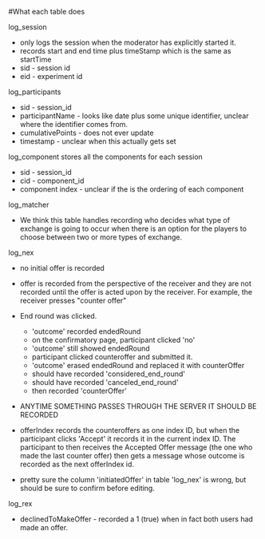 #What each table does

log\_session
  * only logs the session when the moderator has explicitly started it.
  * records start and end time plus timeStamp which is the same as startTime
  * sid - session id
  * eid - experiment id

log\_participants
  * sid - session\_id
  * participantName - looks like date plus some unique identifier, unclear where the identifier comes from.
  * cumulativePoints - does not ever update
  * timestamp - unclear when this actually gets set

log\_component
stores all the components for each session
  * sid - session\_id
  * cid - component\_id
  * component index - unclear if the is the ordering of each component

log\_matcher
  * We think this table handles recording who decides what type of exchange is going to occur when there is an option for the players to choose between two or more types of exchange.

log\_nex
  * no initial offer is recorded
  * offer is recorded from the perspective of the receiver and they are not recorded until the offer is acted upon by the receiver.  For example, the receiver presses "counter offer"
  * End round was clicked.
    * 'outcome' recorded endedRound
    * on the confirmatory page, participant clicked 'no'
    * 'outcome' still showed endedRound
    * participant clicked counteroffer and submitted it.
    * 'outcome' erased endedRound and replaced it with counterOffer
    * should have recorded 'considered\_end\_round'
    * should have recorded 'canceled\_end\_round'
    * then recorded 'counterOffer'

  * ANYTIME SOMETHING PASSES THROUGH THE SERVER IT SHOULD BE RECORDED
  * offerIndex records the counteroffers as one index ID, but when the participant clicks 'Accept' it records it in the current index ID.  The participant to then receives the Accepted Offer message (the one who made the last counter offer) then gets a message whose outcome is recorded as the next offerIndex id.

  * pretty sure the column 'initiatedOffer' in table 'log\_nex' is wrong, but should be sure to confirm before editing.

log\_rex
  * declinedToMakeOffer - recorded a 1 (true) when in fact both users had made an offer.